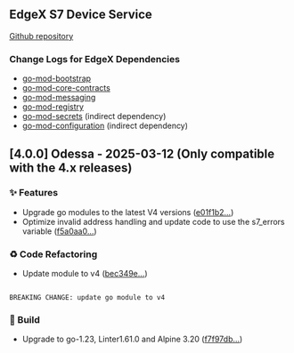 <a name="EdgeX S7 Device Service (found in device-s7) Changelog"></a>
## EdgeX S7 Device Service
[Github repository](https://github.com/edgexfoundry/device-s7)

### Change Logs for EdgeX Dependencies
- [go-mod-bootstrap](https://github.com/edgexfoundry/go-mod-bootstrap/blob/main/CHANGELOG.md)
- [go-mod-core-contracts](https://github.com/edgexfoundry/go-mod-core-contracts/blob/main/CHANGELOG.md)
- [go-mod-messaging](https://github.com/edgexfoundry/go-mod-messaging/blob/main/CHANGELOG.md)
- [go-mod-registry](https://github.com/edgexfoundry/go-mod-registry/blob/main/CHANGELOG.md) 
- [go-mod-secrets](https://github.com/edgexfoundry/go-mod-secrets/blob/main/CHANGELOG.md) (indirect dependency)
- [go-mod-configuration](https://github.com/edgexfoundry/go-mod-configuration/blob/main/CHANGELOG.md) (indirect dependency)

## [4.0.0] Odessa - 2025-03-12 (Only compatible with the 4.x releases)
### ✨  Features

- Upgrade go modules to the latest V4 versions ([e01f1b2…](https://github.com/edgexfoundry/device-s7/commit/e01f1b23293b09a895d4cc1df7e2ed2c811e9ccd))
- Optimize invalid address handling and update code to use the s7_errors variable ([f5a0aa0…](https://github.com/edgexfoundry/device-s7/commit/f5a0aa0cc3f0f12ba5a7b7b72ccceb6f71accabe))


### ♻ Code Refactoring

- Update module to v4 ([bec349e…](https://github.com/edgexfoundry/device-s7/commit/bec349e2f9af90d5dee38f24426ea0dece7bc46d))
```text

BREAKING CHANGE: update go module to v4

```

### 👷 Build

- Upgrade to go-1.23, Linter1.61.0 and Alpine 3.20 ([f7f97db…](https://github.com/edgexfoundry/device-s7/commit/f7f97db7578a3a57d460f2ed62b0c2f6f5792442))


